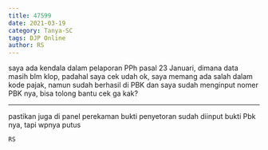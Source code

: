 ```yaml
---
title: 47599
date: 2021-03-19
category: Tanya-SC
tags: DJP Online
author: RS
---
```


saya ada kendala dalam pelaporan PPh pasal 23 Januari, dimana data masih blm klop, padahal saya cek udah ok, saya memang ada salah dalam kode pajak, namun sudah berhasil di PBK dan saya sudah menginput nomer PBK nya, bisa tolong bantu cek ga kak?

---

pastikan juga di panel perekaman bukti penyetoran sudah diinput bukti Pbk nya, tapi wpnya putus

`RS`
